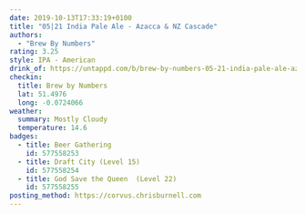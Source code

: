 ```yaml
---
date: 2019-10-13T17:33:19+0100
title: "05|21 India Pale Ale - Azacca & NZ Cascade"
authors:
  - "Brew By Numbers"
rating: 3.25
style: IPA - American
drink_of: https://untappd.com/b/brew-by-numbers-05-21-india-pale-ale-azacca-and-nz-cascade/1988468
checkin:
  title: Brew by Numbers
  lat: 51.4976
  long: -0.0724066
weather:
  summary: Mostly Cloudy
  temperature: 14.6
badges:
  - title: Beer Gathering
    id: 577558253
  - title: Draft City (Level 15)
    id: 577558254
  - title: God Save the Queen  (Level 22)
    id: 577558255
posting_method: https://corvus.chrisburnell.com
---
```

